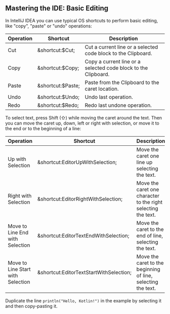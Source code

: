 ## Mastering the IDE: Basic Editing

In IntelliJ IDEA you can use typical OS shortcuts to perform basic editing,
like "copy", "paste" or "undo" operations:

| Operation | Shortcut                                        | Description                                                   |
|-----------|-------------------------------------------------|---------------------------------------------------------------|
| Cut	    | <span class="shortcut">&shortcut:$Cut;</span>   | Cut a current line or a selected code block to the Clipboard. |
| Copy	    | <span class="shortcut">&shortcut:$Copy;</span>  | Copy a current line or a selected code block to the Clipboard.|
| Paste	    | <span class="shortcut">&shortcut:$Paste;</span> | Paste from the Clipboard to the caret location.               |
| Undo	    | <span class="shortcut">&shortcut:$Undo;</span>  | Undo last operation.                                          |
| Redo	    | <span class="shortcut">&shortcut:$Redo;</span>  | Redo last undone operation.                                   |

To select text, press Shift (⇧) while moving the caret around the text. 
Then you can move the caret up, down, left or right with selection, or move it to the end or
to the beginning of a line:

| Operation                         | Shortcut                                                              | Description                                                   |
|-----------------------------------|-----------------------------------------------------------------------|---------------------------------------------------------------|
| Up with Selection                 | <span class="shortcut">&shortcut:EditorUpWithSelection;</span>        | Move the caret one line up selecting the text.                |
| Right with Selection              | <span class="shortcut">&shortcut:EditorRightWithSelection;</span>     | Move the caret one character to the right selecting the text. |
| Move to Line End with Selection   | <span class="shortcut">&shortcut:EditorTextEndWithSelection;</span>   | Move the caret to the end of line, selecting the text.        |
| Move to Line Start with Selection | <span class="shortcut">&shortcut:EditorTextStartWithSelection;</span> | Move the caret to the beginning of line, selecting the text.  |

Duplicate the line `println("Hello, Kotlin!")` in the example by selecting it 
and then copy-pasting it.
